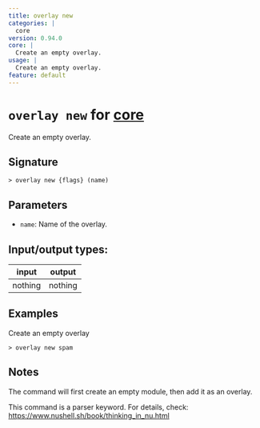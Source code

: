 ```yaml
---
title: overlay new
categories: |
  core
version: 0.94.0
core: |
  Create an empty overlay.
usage: |
  Create an empty overlay.
feature: default
---
```

<!-- This file is automatically generated. Please edit the command in https://github.com/nushell/nushell instead. -->

# `overlay new` for [core](/commands/categories/core.md)

<div class='command-title'>Create an empty overlay.</div>

## Signature

```> overlay new {flags} (name)```

## Parameters

 -  `name`: Name of the overlay.


## Input/output types:

| input   | output  |
| ------- | ------- |
| nothing | nothing |

## Examples

Create an empty overlay
```nu
> overlay new spam

```

## Notes
The command will first create an empty module, then add it as an overlay.

This command is a parser keyword. For details, check:
  https://www.nushell.sh/book/thinking_in_nu.html